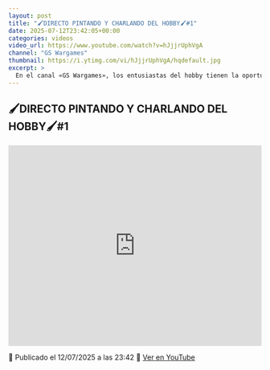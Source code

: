 ```yaml
---
layout: post
title: "🖌DIRECTO PINTANDO Y CHARLANDO DEL HOBBY🖌#1"
date: 2025-07-12T23:42:05+00:00
categories: videos
video_url: https://www.youtube.com/watch?v=hJjjrUphVgA
channel: "GS Wargames"
thumbnail: https://i.ytimg.com/vi/hJjjrUphVgA/hqdefault.jpg
excerpt: >
  En el canal «GS Wargames», los entusiastas del hobby tienen la oportunidad de disfrutar de un directo donde se combina la pintura de miniaturas con una amena charla sobre el mundo de Warhammer. Este tipo de contenido es ideal para aquellos que buscan inspiración y consejos mientras comparten su pasión por el modelismo y el universo de The Old World. Acompáñanos en esta experiencia que promete ser tanto educativa como entretenida.
---
```


## 🖌DIRECTO PINTANDO Y CHARLANDO DEL HOBBY🖌#1

<iframe width="100%" height="400" src="https://www.youtube.com/embed/hJjjrUphVgA" frameborder="0" allowfullscreen></iframe>

📅 Publicado el 12/07/2025 a las 23:42
🔗 [Ver en YouTube](https://www.youtube.com/watch?v=hJjjrUphVgA)
